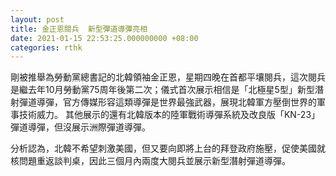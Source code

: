 ```yaml
---
layout: post
title: 金正恩閱兵  新型彈道導彈亮相
date: 2021-01-15 22:53:25.000000000 +08:00
categories: rthk
---
```


剛被推舉為勞動黨總書記的北韓領袖金正恩，星期四晚在首都平壤閱兵，這次閱兵是繼去年10月勞動黨75周年後第二次；儀式首次展示相信是「北極星5型」新型潛射彈道導彈，官方傳媒形容這類導彈是世界最強武器，展現北韓軍方壓倒世界的軍事技術威力。 其他展示的還有北韓版本的陸軍戰術導彈系統及改良版「KN-23」彈道導彈，但沒展示洲際彈道導彈。

分析認為，北韓不希望刺激美國，但又要向即將上台的拜登政府施壓，促使美國就核問題重返談判桌，因此三個月內兩度大閱兵並展示新型潛射彈道導彈。
